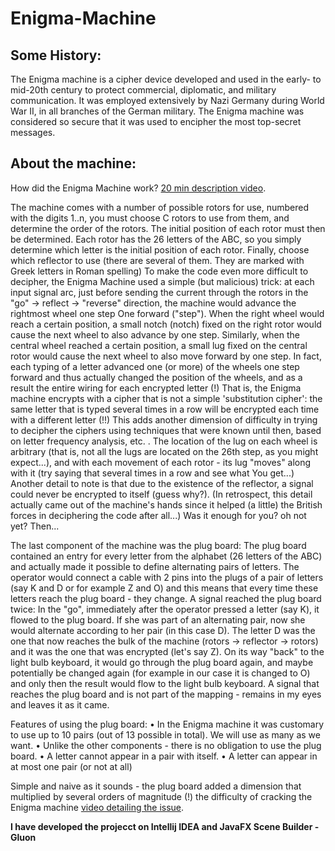 # Enigma-Machine

## Some History:
The Enigma machine is a cipher device developed and used in the early- to mid-20th century to protect commercial, diplomatic, and military communication.
It was employed extensively by Nazi Germany during World War II, in all branches of the German military.
The Enigma machine was considered so secure that it was used to encipher the most top-secret messages.

## About the machine:
How did the Enigma Machine work? [20 min description video](https://www.youtube.com/watch?v=ybkkiGtJmkM).

The machine comes with a number of possible rotors for use, numbered with the digits 1..n, you must choose C rotors to use from them, and determine the order of the rotors. The initial position of each rotor must then be determined. Each rotor has the 26 letters of the ABC, so you simply determine which letter is the initial position of each rotor. Finally, choose which reflector to use (there are several of them. They are marked with Greek letters in Roman spelling)
To make the code even more difficult to decipher, the Enigma Machine used a simple (but malicious) trick: at each input signal arc, just before sending the current through the rotors in the "go" -> reflect -> "reverse" direction, the machine would advance the rightmost wheel one step One forward ("step"). When the right wheel would reach a certain position, a small notch (notch) fixed on the right rotor would cause the next wheel to also advance by one step. Similarly, when the central wheel reached a certain position, a small lug fixed on the central rotor would cause the next wheel to also move forward by one step. In fact, each typing of a letter advanced one (or more) of the wheels one step forward and thus actually changed the position of the wheels, and as a result the entire wiring for each encrypted letter (!)
That is, the Enigma machine encrypts with a cipher that is not a simple 'substitution cipher': the same letter that is typed several times in a row will be encrypted each time with a different letter (!!) This adds another dimension of difficulty in trying to decipher the ciphers using techniques that were known until then, based on letter frequency analysis, etc. .
The location of the lug on each wheel is arbitrary (that is, not all the lugs are located on the 26th step, as you might expect...), and with each movement of each rotor - its lug "moves" along with it (try saying that several times in a row and see what You get...)
Another detail to note is that due to the existence of the reflector, a signal could never be encrypted to itself (guess why?).
(In retrospect, this detail actually came out of the machine's hands since it helped (a little) the British forces in deciphering the code after all...)
Was it enough for you? oh not yet? Then...


The last component of the machine was the plug board:
The plug board contained an entry for every letter from the alphabet (26 letters of the ABC) and actually made it possible to define alternating pairs of letters. The operator would connect a cable with 2 pins into the plugs of a pair of letters (say K and D or for example Z and O) and this means that every time these letters reach the plug board - they change.
A signal reached the plug board twice:
In the "go", immediately after the operator pressed a letter (say K), it flowed to the plug board. If she was part of an alternating pair, now she would alternate according to her pair (in this case D). The letter D was the one that now reaches the bulk of the machine (rotors -> reflector -> rotors) and it was the one that was encrypted (let's say Z).
On its way "back" to the light bulb keyboard, it would go through the plug board again, and maybe potentially be changed again (for example in our case it is changed to O) and only then the result would flow to the light bulb keyboard.
A signal that reaches the plug board and is not part of the mapping - remains in my eyes and leaves it as it came.
 
Features of using the plug board:
• In the Enigma machine it was customary to use up to 10 pairs (out of 13 possible in total). We will use as many as we want.
• Unlike the other components - there is no obligation to use the plug board.
• A letter cannot appear in a pair with itself.
• A letter can appear in at most one pair (or not at all)

Simple and naive as it sounds - the plug board added a dimension that multiplied by several orders of magnitude (!) the difficulty of cracking the Enigma machine 
[video detailing the issue](https://www.youtube.com/watch?v=G2_Q9FoD-oQ).


**I have developed the projecct on Intellij IDEA and JavaFX Scene Builder - Gluon**
